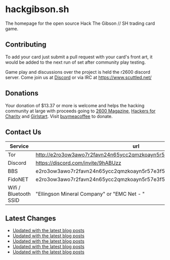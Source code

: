 # hackgibson.sh
The homepage for the open source Hack The Gibson // SH trading card game.


## Contributing

To add your card just submit a pull request with your card's front art, it would be added to the next run of set after community play testing.

Game play and discussions over the project is held the r2600 discord server. Come join us at [Discord](https://discord.com/invite/9hABUzz) or via IRC at https://www.scuttled.net/


## Donations

Your donation of $13.37 or more is welcome and helps the hacking community at large with proceeds going to [2600 Magazine](https://2600.com/), [Hackers for Charity](https://hackersforcharity.org) and [Girlstart](https://girlstart.org).  Visit [buymeacoffee](https://www.buymeacoffee.com/hackgibson.sh) to donate.


## Contact Us

Service | url
-|-
Tor | http://e2ro3ow3awo7r2favn24n65ycc2qmzkoayn5r57e3f56nvjwdcgg32ad.onion
Discord | https://discord.com/invite/9hABUzz
BBS | e2ro3ow3awo7r2favn24n65ycc2qmzkoayn5r57e3f56nvjwdcgg32ad.onion:23
FidoNET | e2ro3ow3awo7r2favn24n65ycc2qmzkoayn5r57e3f56nvjwdcgg32ad.onion:24554
Wifi / Bluetooth SSID | "Ellingson Mineral Company" or "EMC Net - <fidonet address>"

## Latest Changes
<!-- BLOG-POST-LIST:START -->
- [Updated with the latest blog posts](https://github.com/DFW2600/hackgibson.sh/commit/6f0db42f9ebed6ffa74c385742aa26366a92de2c)
- [Updated with the latest blog posts](https://github.com/DFW2600/hackgibson.sh/commit/ebecf8ebbcfd7134a6f0d33014ac2c934b7ec349)
- [Updated with the latest blog posts](https://github.com/DFW2600/hackgibson.sh/commit/48c9bfc33293a2181d746f3035947f819f38bd62)
- [Updated with the latest blog posts](https://github.com/DFW2600/hackgibson.sh/commit/8c7a5c37697f97782b6935c0e4a4f0002cf7103f)
- [Updated with the latest blog posts](https://github.com/DFW2600/hackgibson.sh/commit/58089356811bcd6eade5c9443f34837fe571741b)
<!-- BLOG-POST-LIST:END -->
